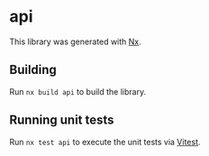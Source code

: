 # api

This library was generated with [Nx](https://nx.dev).

## Building

Run `nx build api` to build the library.

## Running unit tests

Run `nx test api` to execute the unit tests via [Vitest](https://vitest.dev/).
